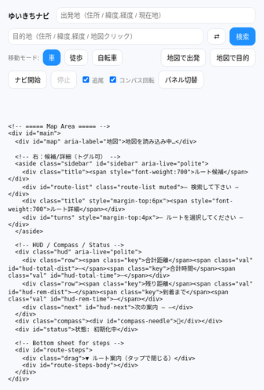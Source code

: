 <!doctype html>
<html lang="ja">
<head>
  <meta charset="utf-8" />
  <meta name="viewport" content="width=device-width,initial-scale=1,viewport-fit=cover" />
  <title>ゆいきちナビ — 超完全版</title>
  <link rel="stylesheet" href="https://unpkg.com/leaflet@1.9.4/dist/leaflet.css" />
  <style>
    :root{--accent:#1e90ff;--bg:#f7f9fc;--ink:#111;--card:#fff}
    html,body{height:100%;margin:0;font-family:system-ui,-apple-system,Segoe UI,Roboto,'Noto Sans JP',sans-serif;background:var(--bg);color:var(--ink)}
    #app{height:100%;display:flex;flex-direction:column}

    /* ===== Top Toolbar（地図の外に固定） ===== */
    header.toolbar{background:var(--card);box-shadow:0 1px 8px rgba(0,0,0,.06);padding:8px}
    .bar{display:flex;gap:8px;align-items:center;flex-wrap:wrap}
    .brand{font-weight:800;margin-right:6px}
    .ipt{padding:8px;border:1px solid #e4e8ee;border-radius:10px;min-width:220px;flex:1 1 240px}
    .btn{padding:8px 12px;border:1px solid #dfe3ea;border-radius:10px;background:#fff;cursor:pointer}
    .btn.primary{background:var(--accent);border-color:var(--accent);color:#fff}
    .mode-btn{padding:6px 10px;border-radius:10px;border:1px solid #dfe3ea;background:#fff}
    .mode-btn.active{background:var(--accent);color:#fff;border-color:var(--accent)}
    .muted{font-size:12px;color:#777}
    .collapse-area{display:flex;gap:8px;align-items:center;flex-wrap:wrap}
    .collapse{display:none}

    /* ===== Map / Sidebar / HUD ===== */
    #main{position:relative;flex:1;min-height:420px}
    #map{position:absolute;inset:0}

    /* 右の候補/詳細はトグル表示できる */
    .sidebar{position:absolute;right:12px;top:12px;z-index:1400;background:#fff;padding:10px;border-radius:14px;box-shadow:0 12px 30px rgba(0,0,0,0.12);width:360px;max-height:72vh;overflow:auto}
    .sidebar.hidden{display:none}
    .sidebar .title{display:flex;justify-content:space-between;align-items:center;margin-bottom:6px}
    .route-item{padding:8px;border-radius:10px;border:1px solid #eee;margin-bottom:6px;cursor:pointer}
    .route-item.selected{background:var(--accent);color:#fff;border-color:var(--accent);font-weight:700}
    .turn-step{padding:6px;border-bottom:1px dashed #eee}

    /* HUDは小型化 */
    .hud{position:absolute;left:12px;bottom:12px;z-index:1500;background:rgba(255,255,255,0.92);padding:6px 8px;border-radius:10px;box-shadow:0 8px 20px rgba(0,0,0,.12)}
    .hud .row{display:flex;gap:8px;align-items:baseline;flex-wrap:wrap}
    .hud .key{font-size:11px;color:#666}
    .hud .val{font-weight:700;font-size:12px}
    .hud .next{font-size:11px;color:#444;margin-top:2px}

    .compass{position:absolute;right:12px;bottom:12px;z-index:1500;background:rgba(255,255,255,0.95);padding:6px;border-radius:50%;width:40px;height:40px;display:grid;place-items:center;box-shadow:0 6px 18px rgba(0,0,0,0.12)}
    .compass > div{transform-origin:center center}
    #status{position:absolute;left:12px;top:12px;z-index:1500;background:rgba(255,255,255,0.95);padding:6px 8px;border-radius:10px;box-shadow:0 6px 18px rgba(0,0,0,0.12);font-size:12px}

    /* ルートの下部ステップ（ボトムシート） */
    #route-steps{position:absolute;left:0;right:0;bottom:0;background:rgba(255,255,255,0.96);border-top:1px solid #eee;max-height:42%;overflow:auto;padding:10px;display:none;z-index:1401}
    #route-steps .drag{font-size:12px;color:#666;text-align:center;margin-bottom:4px}

    /* Leaflet zoom buttons bigger on mobile */
    .leaflet-control-zoom{transform-origin:top left}

    @media(max-width:900px){
      .ipt{min-width:140px;flex:1 1 160px}
      .collapse{display:inline-flex}
      .collapse-area{display:none}
      .sidebar{width:min(92vw,420px);top:auto;bottom:12px;max-height:46vh}
      .leaflet-control-zoom{transform:scale(1.35)}
    }
    @media(min-width:901px){
      .leaflet-control-zoom{transform:scale(1.15)}
    }
  </style>
</head>
<body>
  <div id="app">
    <!-- ===== Toolbar（地図の外。スマホで折りたたみ可） ===== -->
    <header class="toolbar">
      <div class="bar">
        <div class="brand">ゆいきちナビ</div>
        <input id="from" class="ipt" placeholder="出発地（住所 / 緯度,経度 / 現在地）" />
        <input id="to" class="ipt" placeholder="目的地（住所 / 緯度,経度 / 地図クリック）" />
        <button id="swap" class="btn" title="入れ替え">⇄</button>
        <button id="search" class="btn primary">検索</button>
        <button id="toggle-more" class="btn collapse" aria-expanded="false">詳細 ▾</button>
      </div>
      <div id="more" class="bar collapse-area" style="margin-top:6px">
        <div class="muted">移動モード:</div>
        <button class="mode-btn active" data-mode="driving" id="m-driv">車</button>
        <button class="mode-btn" data-mode="foot" id="m-foot">徒歩</button>
        <button class="mode-btn" data-mode="bike" id="m-bike">自転車</button>
        <span style="flex:1"></span>
        <button id="set-from-map" class="btn">地図で出発</button>
        <button id="set-to-map" class="btn">地図で目的</button>
        <button id="start-nav" class="btn">ナビ開始</button>
        <button id="stop-nav" class="btn" disabled>停止</button>
        <label class="muted"><input type="checkbox" id="chk-follow" checked> 追尾</label>
        <label class="muted"><input type="checkbox" id="chk-rotate" checked> コンパス回転</label>
        <button id="toggle-sidebar" class="btn" title="右パネルの表示/非表示">パネル切替</button>
      </div>
    </header>

    <!-- ===== Map Area ===== -->
    <div id="main">
      <div id="map" aria-label="地図">地図を読み込み中…</div>

      <!-- 右：候補/詳細（トグル可） -->
      <aside class="sidebar" id="sidebar" aria-live="polite">
        <div class="title"><span style="font-weight:700">ルート候補</span></div>
        <div id="route-list" class="route-list muted">— 検索して下さい —</div>
        <div class="title" style="margin-top:6px"><span style="font-weight:700">ルート詳細</span></div>
        <div id="turns" style="margin-top:4px">— ルートを選択してください —</div>
      </aside>

      <!-- HUD / Compass / Status -->
      <div class="hud" aria-live="polite">
        <div class="row"><span class="key">合計距離</span><span class="val" id="hud-total-dist">—</span><span class="key">合計時間</span><span class="val" id="hud-total-time">—</span></div>
        <div class="row"><span class="key">残り距離</span><span class="val" id="hud-rem-dist">—</span><span class="key">到着まで</span><span class="val" id="hud-rem-time">—</span></div>
        <div class="next" id="hud-next">次の案内 — —</div>
      </div>
      <div class="compass"><div id="compass-needle">🧭</div></div>
      <div id="status">状態: 初期化中</div>

      <!-- Bottom sheet for steps -->
      <div id="route-steps">
        <div class="drag">▼ ルート案内（タップで閉じる）</div>
        <div id="route-steps-body"></div>
      </div>
    </div>
  </div>

  <script src="https://unpkg.com/leaflet@1.9.4/dist/leaflet.js"></script>
  <script src="https://cdn.jsdelivr.net/npm/@turf/turf@6/turf.min.js"></script>
  <script>
  // ===== グローバル再初期化防止 =====
  if (window._yuikichiUltraInit) {
    console.warn('already initialized');
  } else {
    window._yuikichiUltraInit = true;

    (function(){
      const S = {
        map:null, from:null, to:null,
        routes:[], routeLayers:[], turnMarkers:[], progressLayer:null,
        selected:-1, nav:false, watchId:null,
        heading:0, lastHeadingTs:0, setMode:'driving',
        mapClickMode:null, follow:true, rotate:true, useDummy:false,
        lastRerouteTs:0, lastSnapIdx:0,
      };

      // ===== Elements
      const E = {
        from: qs('#from'), to: qs('#to'), swap: qs('#swap'), search: qs('#search'),
        modes: qsa('.mode-btn'), setFromMap: qs('#set-from-map'), setToMap: qs('#set-to-map'),
        routeList: qs('#route-list'), turns: qs('#turns'), status: qs('#status'),
        startNav: qs('#start-nav'), stopNav: qs('#stop-nav'),
        hudTotalDist: qs('#hud-total-dist'), hudTotalTime: qs('#hud-total-time'),
        hudRemDist: qs('#hud-rem-dist'), hudRemTime: qs('#hud-rem-time'), hudNext: qs('#hud-next'),
        chkFollow: qs('#chk-follow'), chkRotate: qs('#chk-rotate'),
        compass: qs('#compass-needle'), sidebar: qs('#sidebar'),
        stepsSheet: qs('#route-steps'), stepsBody: qs('#route-steps-body'),
        toggleMore: qs('#toggle-more'), more: qs('#more'), toggleSidebar: qs('#toggle-sidebar'),
      };

      // ===== Helpers
      function qs(s){return document.querySelector(s)}
      function qsa(s){return Array.from(document.querySelectorAll(s))}
      function setStatus(msg, err){E.status.textContent = '状態: '+msg; E.status.style.color = err?'red':'#111'; console.log('[nav]', msg)}
      function formatDist(m){return m>=1000? (m/1000).toFixed(2)+' km' : Math.round(m)+' m'}
      function formatDuration(sec){ if(sec==null) return '—'; const s=Math.round(sec); const h=Math.floor(s/3600); const m=Math.round((s%3600)/60); return h>0? `${h}時間${m}分` : `${m}分`}
      const SPEED_KMH = {foot:4.8, bike:16, driving:42}
      function etaSeconds(meters, mode){ const v=SPEED_KMH[mode]||42; return (meters/1000)/v*3600 }

      function jpInstruction(step){
        if(!step||!step.maneuver) return '直進';
        const m=step.maneuver, type=m.type||'', mod=m.modifier||'', name=step.name?`（${step.name}）`:'';
        const round=`${m.exit? m.exit+' 番目の出口':''}`;
        const dir=({left:'左方向','slight left':'やや左方向','sharp left':'大きく左方向',right:'右方向','slight right':'やや右方向','sharp right':'大きく右方向',straight:'直進',uturn:'Uターン'})[mod]||'';
        let t='進む';
        switch(type){case'depart':t='出発';break;case'arrive':t='目的地に到着';break;case'turn':t=dir||'曲がる';break;case'new name':t='道なりに進む';break;case'merge':t='合流';break;case'on ramp':t='入口から進入';break;case'off ramp':t='出口で出る';break;case'roundabout':case'rotary':t=`環状交差点で${round||'目的の出口'}へ`;break;case'roundabout turn':t=`環状交差点で${dir}`;break;case'fork':t=`分岐で${dir}`;break;case'end of road':t=`突き当たりで${dir}`;break;case'continue':t='直進';break;case'use lane':t='車線に従う';break}
        return `${t}${name}`.trim()
      }

      // ===== Map init
      const map = L.map('map', {center:[35.681236,139.767125], zoom:5, zoomControl:true});
      L.tileLayer('https://{s}.tile.openstreetmap.org/{z}/{x}/{y}.png',{maxZoom:19, attribution:'© OpenStreetMap contributors'}).addTo(map);
      S.map = map;

      // Current marker (heading capable)
      function setCurrentMarker(lat,lon,bearing){
        const html = `<div class="marker-heading rotateable" style="position:relative;width:22px;height:22px;border-radius:50%;background:#1e90ff;border:2px solid #fff;box-shadow:0 0 0 2px rgba(30,144,255,.25)"></div>`;
        if(!S.cur){ S.cur = L.marker([lat,lon],{icon:L.divIcon({html, className:'', iconSize:[22,22]})}).addTo(map) }
        S.cur.setLatLng([lat,lon]);
        try{ const el=S.cur.getElement().querySelector('.rotateable'); if(el){ el.style.transform=`rotate(${bearing||0}deg)` } }catch{}
      }

      // Parse & Geocode
      function parseLatLon(q){ if(!q) return null; const m=q.trim().match(/^(-?\d+(?:\.\d+)?)[,\s]+(-?\d+(?:\.\d+)?)/); if(m) return {lat:parseFloat(m[1]), lon:parseFloat(m[2]), display_name:`${parseFloat(m[1]).toFixed(5)}, ${parseFloat(m[2]).toFixed(5)}`}; return null }
      async function geocode(q){ const p=parseLatLon(q); if(p) return p; const url='https://nominatim.openstreetmap.org/search?format=json&limit=5&q='+encodeURIComponent(q); try{ const ctrl=new AbortController(); const t=setTimeout(()=>ctrl.abort(),8000); const res=await fetch(url,{signal:ctrl.signal, headers:{'Accept-Language':'ja'}}); clearTimeout(t); if(!res.ok) throw new Error('HTTP '+res.status); const j=await res.json(); if(j&&j.length>0) return {lat:+j[0].lat, lon:+j[0].lon, display_name:j[0].display_name}; return null }catch(e){ console.warn('geocode fail',e); return null } }

      async function fetchRoutes(from,to,mode){ const profile=mode==='driving'?'driving': mode==='foot'?'foot':'bicycle'; const url=`https://router.project-osrm.org/route/v1/${profile}/${from.lon},${from.lat};${to.lon},${to.lat}?overview=full&geometries=geojson&steps=true&alternatives=true`; try{ const ctrl=new AbortController(); const t=setTimeout(()=>ctrl.abort(),12000); const res=await fetch(url,{signal:ctrl.signal}); clearTimeout(t); if(!res.ok) throw new Error('HTTP '+res.status); const j=await res.json(); if(j && j.code==='Ok' && j.routes && j.routes.length>0) return j.routes; return null }catch(e){ console.warn('fetchRoutes fail',e); return null } }

      // ===== Draw / Select routes
      function clearRoutes(){ S.routeLayers.forEach(l=>{try{map.removeLayer(l)}catch{}}); S.routeLayers=[]; S.turnMarkers.forEach(m=>{try{map.removeLayer(m)}catch{}}); S.turnMarkers=[]; if(S.progressLayer){ try{ map.removeLayer(S.progressLayer) }catch{} S.progressLayer=null } E.routeList.innerHTML=''; E.turns.innerHTML=''; S.routes=[]; S.selected=-1; E.hudTotalDist.textContent='—'; E.hudTotalTime.textContent='—'; E.hudRemDist.textContent='—'; E.hudRemTime.textContent='—'; qs('#route-steps').style.display='none' }

      function makeTurnMarker(step){ if(!step||!step.maneuver||!step.maneuver.location) return null; const [lon,lat]=step.maneuver.location; const marker=L.circleMarker([lat,lon],{radius:6,weight:2,color:'#1e90ff',fillColor:'#1e90ff',fillOpacity:.9}); const label=`<div style="font-weight:700">${jpInstruction(step)}</div><div class='muted'>${formatDist(step.distance)} ${step.name? '｜'+step.name:''}</div>`; marker.bindPopup(label); marker.bindTooltip(jpInstruction(step),{permanent:false,direction:'top',offset:[0,-6]}); return marker }

      function drawRoutes(routes){ clearRoutes(); S.routes=routes; routes.forEach((r,i)=>{ const coords=r.geometry.coordinates.map(c=>[c[1],c[0]]); const line=L.polyline(coords,{color:i===0?'#1e90ff':'#888',weight:i===0?7:5,opacity:i===0?0.95:0.45}).addTo(map); line.on('click',()=> selectRoute(i)); line.bindTooltip(`候補 ${i+1}｜${(r.distance/1000).toFixed(2)} km｜${formatDuration(etaSeconds(r.distance,S.setMode))}`); S.routeLayers.push(line);
        const steps=(r.legs&&r.legs[0]&&r.legs[0].steps)? r.legs[0].steps:[]; const every=Math.max(1,Math.floor(steps.length/40)); steps.forEach((s,idx)=>{ if(!s.maneuver||s.maneuver.type==='depart') return; if(idx%every!==0 && s.maneuver.type!=='turn' && s.maneuver.type!=='arrive') return; const m=makeTurnMarker(s); if(m){ m.addTo(map); S.turnMarkers.push(m) } });
        const div=document.createElement('div'); div.className='route-item'; if(i===0) div.classList.add('selected'); div.textContent=`候補 ${i+1} — ${(r.distance/1000).toFixed(2)} km / ${formatDuration(etaSeconds(r.distance,S.setMode))}`; div.addEventListener('click',()=> selectRoute(i)); E.routeList.appendChild(div); }); S.selected=0; selectRoute(0) }

      function selectRoute(i){ if(i<0||i>=S.routes.length) return; S.selected=i; S.routeLayers.forEach((l,idx)=>{ l.setStyle({color: idx===i? '#1e90ff':'#888', weight: idx===i?8:5, opacity: idx===i?0.98:0.4}); if(idx===i) l.bringToFront() }); E.routeList.querySelectorAll('.route-item').forEach((n,idx)=> n.classList.toggle('selected', idx===i)); const r=S.routes[i]; const steps=r.legs[0].steps; renderTurns(steps); const coords=r.geometry.coordinates.map(c=>[c[1],c[0]]); map.fitBounds(L.latLngBounds(coords),{padding:[50,50]}); E.hudTotalDist.textContent=(r.distance/1000).toFixed(2)+' km'; E.hudTotalTime.textContent=formatDuration(etaSeconds(r.distance,S.setMode)); S.lastSnapIdx=0; if(S.progressLayer){ try{map.removeLayer(S.progressLayer)}catch{} S.progressLayer=null } }

      function renderTurns(steps){ E.turns.innerHTML=''; if(!steps||!steps.length){ E.turns.textContent='ターンバイターンデータがありません'; return } const fr=document.createDocumentFragment(); steps.forEach((s)=>{ const node=document.createElement('div'); node.className='turn-step'; node.innerHTML=`<div><strong>${jpInstruction(s)}</strong></div><div class='muted'>距離: ${formatDist(s.distance)} ${s.name?'｜道路: '+s.name:''}</div>`; node.addEventListener('mouseenter',()=>{ if(!s.maneuver||!s.maneuver.location) return; const [lon,lat]=s.maneuver.location; L.popup({autoClose:true,closeButton:false,offset:[0,-10]}).setLatLng([lat,lon]).setContent(`<b>${jpInstruction(s)}</b><div class='muted'>${formatDist(s.distance)} ${s.name? '｜'+s.name:''}</div>`).openOn(map) }); fr.appendChild(node) }); E.turns.appendChild(fr); // bottom sheet
        const listHtml = steps.map((s,idx)=>`<li data-idx="${idx}">${jpInstruction(s)} <span class='muted'>${formatDist(s.distance||0)}</span></li>`).join(''); E.stepsBody.innerHTML = `<ol>${listHtml}</ol>`; E.stepsSheet.style.display='block'; E.stepsBody.querySelectorAll('li').forEach(li=> li.addEventListener('click',()=>{ const s=steps[+li.dataset.idx]; if(s&&s.maneuver){ const [lon,lat]=s.maneuver.location; map.panTo([lat,lon]); L.popup().setLatLng([lat,lon]).setContent(`<b>${jpInstruction(s)}</b>`).openOn(map) } })) }

      // ===== Navigation
      function startNavigation(){ if(S.nav) return; if(!S.routes.length){ setStatus('先にルートを検索してください',true); return } S.nav=true; setStatus('ナビ開始'); E.startNav.disabled=true; E.stopNav.disabled=false; if(!navigator.geolocation){ setStatus('位置情報非対応。ダミーを使用します',true); applyDummy(); return } try{ S.watchId = navigator.geolocation.watchPosition(onNavPos, onNavErr,{enableHighAccuracy:true, maximumAge:1000, timeout:15000}) }catch(e){ console.warn(e); applyDummy() } }
      function stopNavigation(){ if(!S.nav) return; S.nav=false; setStatus('ナビ停止'); E.startNav.disabled=false; E.stopNav.disabled=true; try{ if(S.watchId!=null){ navigator.geolocation.clearWatch(S.watchId); S.watchId=null } }catch{} }
      function onNavErr(err){ console.warn('nav err',err); if(err&&err.code===1){ setStatus('位置情報が許可されていません',true) } }
      function offRouteThreshold(){ return S.setMode==='foot'?30: S.setMode==='bike'?50:100 }
      function rerouteCooldownMs(){ return 8000 }
      function updateProgressLayer(route, snapIdx){ if(!route) return; const coords=route.geometry.coordinates; if(snapIdx<=0) return; const seg=coords.slice(0,Math.min(snapIdx+1,coords.length)).map(c=>[c[1],c[0]]); if(!S.progressLayer){ S.progressLayer=L.polyline(seg,{color:'#2ecc71',weight:8,opacity:.9}).addTo(map) } else { S.progressLayer.setLatLngs(seg) } }
      function norm360(d){ if(typeof d!=='number'||Number.isNaN(d)) return 0; return (d%360+360)%360 }
      function onNavPos(pos){ const lat=pos.coords.latitude, lon=pos.coords.longitude; let bearing=0; const now=Date.now(); const fresh=(now - S.lastHeadingTs) < 2500; if(fresh){ bearing=norm360(S.heading) } else if(S._prev){ const dy=lat-S._prev.lat, dx=lon-S._prev.lon; if(Math.abs(dy)+Math.abs(dx) > 1e-6){ bearing=norm360(Math.atan2(dx,dy)*180/Math.PI) } } setCurrentMarker(lat,lon,bearing); if(S.follow){ const z=Math.max(15,map.getZoom()); map.setView([lat,lon], Math.min(17,z)) } if(S.rotate){ try{ E.compass.style.transform=`rotate(${bearing}deg)` }catch{} } else { try{ E.compass.style.transform='none' }catch{} } S._prev={lat,lon}; if(S.useDummy) return; const route=S.routes[S.selected]; if(!route) return; const line=turf.lineString(route.geometry.coordinates); const pt=turf.point([lon,lat]); const snapped=turf.nearestPointOnLine(line, pt, {units:'meters'}); const distTo=snapped.properties.dist; const snapIdx=snapped.properties.index||0; if(snapIdx>S.lastSnapIdx){ S.lastSnapIdx=snapIdx; updateProgressLayer(route,snapIdx) }
        const steps=route.legs[0].steps||[]; let chosen=null; for(let i=0;i<steps.length;i++){ const st=steps[i]; const loc=st.maneuver&&st.maneuver.location; if(!loc) continue; const d=turf.distance(turf.point([lon,lat]), turf.point([loc[0],loc[1]]), {units:'meters'}); if(d>5){ chosen={index:i, step:st, dist:d}; break } } if(!chosen && steps.length){ chosen={index:steps.length-1, step:steps[steps.length-1], dist:0} }
        if(chosen){ const msg=`${formatDist(chosen.dist)} 先、${jpInstruction(chosen.step)}`; E.hudNext.textContent=`次の案内 — ${msg}`; if(chosen.dist<60){ speakJa(msg) } }
        const totalDist=route.distance; const totalDur=etaSeconds(route.distance,S.setMode); const remLine=turf.lineString(route.geometry.coordinates.slice(snapIdx)); const remKm=turf.length(remLine,{units:'kilometers'}); const remM=Math.max(0,Math.round(remKm*1000)); const remSec = totalDist>0 ? (totalDur*(remM/totalDist)) : 0; E.hudRemDist.textContent=formatDist(remM); E.hudRemTime.textContent=formatDuration(remSec);
        const nowMs=Date.now(); if(distTo>offRouteThreshold() && (nowMs-S.lastRerouteTs)>rerouteCooldownMs()){ S.lastRerouteTs=nowMs; setStatus(`コース外（${Math.round(distTo)}m）。再検索…`); const cur={lat,lon}; const dest=S.to; if(dest){ fetchRoutes(cur,dest,S.setMode).then(rs=>{ if(rs&&rs.length){ drawRoutes(rs); setStatus('自動リルート完了'); if(S.follow) map.setView([lat,lon],16) } else { setStatus('リルート失敗',true) } }) } }
      }

      function speakJa(t){ if(!window.speechSynthesis) return; try{ const u=new SpeechSynthesisUtterance(t); u.lang='ja-JP'; window.speechSynthesis.cancel(); window.speechSynthesis.speak(u) }catch{} }

      function initOrientation(){ function scr(){ const a=(screen.orientation&&typeof screen.orientation.angle==='number')? screen.orientation.angle : (typeof window.orientation==='number'? window.orientation:0); return a||0 } function fromAlpha(alpha){ S.heading = norm360(360 - alpha + scr()); S.lastHeadingTs=Date.now() } function gen(e){ const wh=(typeof e.webkitCompassHeading==='number'? e.webkitCompassHeading : null); if(wh!=null && !Number.isNaN(wh)){ S.heading=norm360(wh); S.lastHeadingTs=Date.now() } else if(typeof e.alpha==='number' && !Number.isNaN(e.alpha)){ fromAlpha(e.alpha) } }
        if(window.DeviceOrientationEvent && typeof DeviceOrientationEvent.requestPermission==='function'){ document.body.addEventListener('click', function once(){ DeviceOrientationEvent.requestPermission().then(st=>{ if(st==='granted'){ window.addEventListener('deviceorientation', gen,{passive:true}); window.addEventListener('deviceorientationabsolute', gen,{passive:true}) } }).catch(()=>{}); document.body.removeEventListener('click', once) }, {once:true}) }
        else if(window.DeviceOrientationEvent){ window.addEventListener('deviceorientationabsolute', gen,{passive:true}); window.addEventListener('deviceorientation', gen,{passive:true}) }
        window.addEventListener('orientationchange', ()=>{ S.lastHeadingTs=0 }, {passive:true}) }
      initOrientation();

      // ===== Dummy location fallback
      const DUMMY={lat:35.170915, lon:136.881537};
      function applyDummy(){ S.useDummy=true; setCurrentMarker(DUMMY.lat,DUMMY.lon,0); map.setView([DUMMY.lat,DUMMY.lon],16); setStatus('ダミー位置を使用中') }

      // ===== Input helpers
      async function resolveFromInput(){ const v=(E.from.value||'').trim(); if(!v || v==='現在地' || v==='いま' || v.toLowerCase()==='current'){ return await getCurrentLocation() } const g=await geocode(v); if(!g) throw new Error('出発地が見つかりません'); return g }
      async function resolveToInput(){ const v=(E.to.value||'').trim(); const g=parseLatLon(v) || (v? await geocode(v):null); if(!g) throw new Error('目的地が見つかりません'); return g }
      function getCurrentLocation(){ return new Promise((res,rej)=>{ if(!navigator.geolocation){ rej(new Error('この端末は位置情報に対応していません')); return } navigator.geolocation.getCurrentPosition(p=> res({lat:p.coords.latitude, lon:p.coords.longitude, display_name:'現在地'}), err=> rej(err), {enableHighAccuracy:true, timeout:12000}) }) }

      // ===== UI wiring
      E.swap.addEventListener('click',()=>{ const a=E.from.value; E.from.value=E.to.value; E.to.value=a; const af=S.from; S.from=S.to; S.to=af })
      E.modes.forEach(b=> b.addEventListener('click', async ()=>{ E.modes.forEach(x=>x.classList.remove('active')); b.classList.add('active'); S.setMode=b.dataset.mode; if(S.from&&S.to){ setStatus('モード変更: 再検索…'); const routes=await fetchRoutes(S.from,S.to,S.setMode); if(routes){ drawRoutes(routes); setStatus('モード変更を反映しました') } else { setStatus('モード変更の反映に失敗',true) } } }))
      E.setFromMap.addEventListener('click',()=>{ S.mapClickMode='from'; setStatus('地図をタップして出発地を選んでください') })
      E.setToMap.addEventListener('click',()=>{ S.mapClickMode='to'; setStatus('地図をタップして目的地を選んでください') })
      map.on('click',(e)=>{ if(S.mapClickMode==='from'){ S.from={lat:e.latlng.lat, lon:e.latlng.lng, display_name:`${e.latlng.lat.toFixed(5)}, ${e.latlng.lng.toFixed(5)}`}; E.from.value=S.from.display_name; S.mapClickMode=null; setStatus('出発地を設定しました') } else if(S.mapClickMode==='to'){ S.to={lat:e.latlng.lat, lon:e.latlng.lng, display_name:`${e.latlng.lat.toFixed(5)}, ${e.latlng.lng.toFixed(5)}`}; E.to.value=S.to.display_name; S.mapClickMode=null; setStatus('目的地を設定しました') } })

      E.search.addEventListener('click', async ()=>{ try{ setStatus('出発地を解決中...'); const f=await resolveFromInput(); S.from=f; setStatus('目的地を解決中...'); const t=await resolveToInput(); S.to=t; setStatus('ルート検索中...'); const rs=await fetchRoutes(f,t,S.setMode); if(!rs){ setStatus('ルート検索に失敗しました（外部API制限の可能性）',true); return } drawRoutes(rs); setStatus('ルート候補を表示しました') }catch(e){ setStatus(e.message||'検索に失敗しました',true) } })
      E.startNav.addEventListener('click', startNavigation)
      E.stopNav.addEventListener('click', stopNavigation)
      E.chkFollow.addEventListener('change',()=>{ S.follow=E.chkFollow.checked })
      E.chkRotate.addEventListener('change',()=>{ S.rotate=E.chkRotate.checked; if(!S.rotate){ try{ E.compass.style.transform='none' }catch{} } })
      ;[E.from,E.to].forEach(i=> i.addEventListener('keydown',e=>{ if(e.key==='Enter') E.search.click() }))

      // Sidebar toggle & mobile more toggle
      E.toggleSidebar.addEventListener('click',()=>{ E.sidebar.classList.toggle('hidden') })
      E.toggleMore.addEventListener('click',()=>{ const open = E.more.style.display!=='none' && getComputedStyle(E.more).display!=='none'; if(open){ E.more.style.display='none'; E.toggleMore.setAttribute('aria-expanded','false'); E.toggleMore.textContent='詳細 ▸' } else { E.more.style.display='flex'; E.toggleMore.setAttribute('aria-expanded','true'); E.toggleMore.textContent='詳細 ▾' } })
      // Bottom sheet close on tap of drag bar
      qs('#route-steps').addEventListener('click',()=>{ const s=qs('#route-steps'); s.style.display = (s.style.display==='none'?'block':'none') })

      // Init
      setStatus('初期化完了 — 出発地と目的地を入力して検索してください')

      // ===== Mini self tests (do not change) =====
      ;(function(){
        function eq(name,a,b){ if(a!==b){ console.error('TEST FAIL',name,a,b) } else { console.log('TEST OK',name) } }
        eq('formatDist_500', formatDist(500), '500 m')
        eq('formatDist_1500', formatDist(1500), '1.50 km')
        eq('formatDuration_59m', formatDuration(59*60), '59分')
        eq('formatDuration_2h5m', formatDuration(2*3600+5*60), '2時間5分')
        const d=10000; const f=Math.round(etaSeconds(d,'foot')/60), b=Math.round(etaSeconds(d,'bike')/60), c=Math.round(etaSeconds(d,'driving')/60); if(!(f>b && b>c)) console.error('TEST FAIL eta order'); else console.log('TEST OK eta order')
      })()

      // Export for console
      window._yuikichi = { state:S }
    })();
  }
  </script>
</body>
</html>
